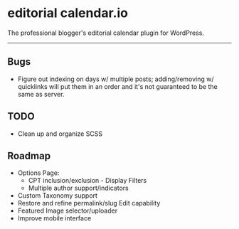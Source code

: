 # editorial calendar.io

<!-- [![Known Vulnerabilities](https://snyk.io/test/github/roundhousedesigns/calendario/badge.svg)](https://snyk.io/test/github/roundhousedesigns/calendario)
[![DeepScan grade](https://deepscan.io/api/teams/13521/projects/16500/branches/356708/badge/grade.svg)](https://deepscan.io/dashboard#view=project&tid=13521&pid=16500&bid=356708)
[![Codacy Badge](https://app.codacy.com/project/badge/Grade/30d73f826c774f6ba8437003efef22b2)](https://www.codacy.com?utm_source=github.com&utm_medium=referral&utm_content=roundhousedesigns/calendario&utm_campaign=Badge_Grade) -->

The professional blogger's editorial calendar plugin for WordPress.

---

## Bugs

-   Figure out indexing on days w/ multiple posts; adding/removing w/ quicklinks will put them in an order and it's not guaranteed to be the same as server.

## TODO

-   Clean up and organize SCSS

## Roadmap

-   Options Page:
    -   CPT inclusion/exclusion - Display Filters
    -   Multiple author support/indicators
-   Custom Taxonomy support
-   Restore and refine permalink/slug Edit capability
-   Featured Image selector/uploader
-   Improve mobile interface
